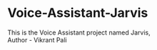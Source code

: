 # Voice-Assistant-Jarvis
This is the Voice Assistant project named Jarvis,
<br>
Author - Vikrant Pali
